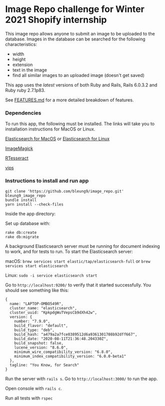 # Image Repo challenge for Winter 2021 Shopify internship

This image repo allows anyone to submit an image to be uploaded to the database. Images in the database can be searched for the following characteristics:

- width
- height
- extension
- text in the image
- find all similar images to an uploaded image (doesn't get saved)

This app uses the _latest_ versions of both Ruby and Rails, Rails 6.0.3.2 and Ruby ruby 2.7.1p83.

See [FEATURES.md](/FEATURES.md) for a more detailed breakdown of features.

### Dependencies

To run this app, the following must be installed. The links will take you to installation instructions for MacOS or Linux.

[Elasticsearch for MacOS](https://www.elastic.co/guide/en/elasticsearch/reference/current/brew.html#brew) or [Elasticsearch for Linux](https://www.elastic.co/guide/en/elasticsearch/reference/current/deb.html)

[ImageMagick](https://imagemagick.org/script/download.php)

[RTesseract](https://github.com/tesseract-ocr/tesseract/wiki)

[vips](https://github.com/Nakilon/dhash-vips)

### Instructions to install and run app

```
git clone 'https://github.com/bleung9/image_repo.git' bleung9_image_repo
bundle install
yarn install --check-files

```

Inside the app directory:

Set up database with:
```
rake db:create
rake db:migrate
```

A background Elasticsearch server must be running for document indexing to work, and for tests to run. To start the Elasticsearch server:

macOS: `brew services start elastic/tap/elasticsearch-full` or `brew services start elasticsearch`

Linux: `sudo -i service elasticsearch start`

Go to `http://localhost:9200/` to verify that it started successfully. You should see something like this:

```
{
  name: "LAPTOP-OMBO549R",
  cluster_name: "elasticsearch",
  cluster_uuid: "KpkpdgWuTVepsCb9dXh42w",
  version: {
    number: "7.9.0",
    build_flavor: "default",
    build_type: "deb",
    build_hash: "a479a2a7fce0389512d6a9361301708b92dff667",
    build_date: "2020-08-11T21:36:48.204330Z",
    build_snapshot: false,
    lucene_version: "8.6.0",
    minimum_wire_compatibility_version: "6.8.0",
    minimum_index_compatibility_version: "6.0.0-beta1"
  },
  tagline: "You Know, for Search"
}
```

Run the server with `rails s`. Go to `http://localhost:3000/` to run the app.

Open console with `rails c`.

Run all tests with `rspec`
